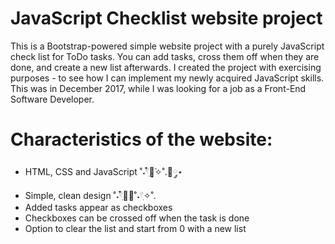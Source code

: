 # JavaScript Checklist website project

This is a Bootstrap-powered simple website project with a purely JavaScript check list for ToDo tasks. You can add tasks, cross them off when they are done, and create a new list afterwards. I created the project with exercising purposes - to see how I can implement my newly acquired JavaScript skills. This was in December 2017, while I was looking for a job as a Front-End Software Developer.

# Characteristics of the website:
- HTML, CSS and JavaScript ˚˖𓍢ִ໋🌷͙֒✧˚.🎀༘⋆
- Simple, clean design ˚˖𓍢ִִ໋🌊🦈˚˖𓍢ִ✧˚.
- Added tasks appear as checkboxes
- Checkboxes can be crossed off when the task is done
- Option to clear the list and start from 0 with a new list
